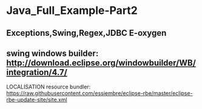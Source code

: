 # Java_Full_Example-Part2
Exceptions,Swing,Regex,JDBC
E-oxygen
---------------------------------------------------------------------------------------------------------------------
swing windows builder:
http://download.eclipse.org/windowbuilder/WB/integration/4.7/
------------------------------------------------------------------------------------------------------------------------
LOCALISATION
resource bundler: https://raw.githubusercontent.com/essiembre/eclipse-rbe/master/eclipse-rbe-update-site/site.xml

